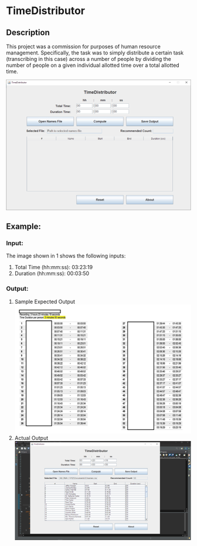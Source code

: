 # TimeDistributor
 
## Description
This project was a commission for purposes of human resource management. Specifically, the task was to simply distribute a certain task (transcribing in this case) across a number of people by dividing the number of people on a given individual allotted time over a total allotted time.

![Screenshot](.others/timedistributor.PNG)

## Example:
### Input:
The image shown in 1 shows the following inputs:
1. Total Time (hh:mm:ss): 03:23:19
2. Duration (hh:mm:ss): 00:03:50
### Output:
1. Sample Expected Output
![Expected Output](.others/names.jpg)
2. Actual Output
![Actual Output](.others/sample_out.png)